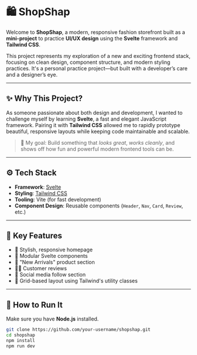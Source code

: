 # 🛍️ ShopShap

Welcome to **ShopShap**, a modern, responsive fashion storefront built as a **mini-project** to practice **UI/UX design** using the **Svelte** framework and **Tailwind CSS**.

This project represents my exploration of a new and exciting frontend stack, focusing on clean design, component structure, and modern styling practices. It's a personal practice project—but built with a developer’s care and a designer’s eye.

---

## ✨ Why This Project?

As someone passionate about both design and development, I wanted to challenge myself by learning **Svelte**, a fast and elegant JavaScript framework. Pairing it with **Tailwind CSS** allowed me to rapidly prototype beautiful, responsive layouts while keeping code maintainable and scalable.

> 🧠 My goal: Build something that *looks great*, *works cleanly*, and shows off how fun and powerful modern frontend tools can be.

---

## ⚙️ Tech Stack

- **Framework**: [Svelte](https://svelte.dev/)
- **Styling**: [Tailwind CSS](https://tailwindcss.com/)
- **Tooling**: Vite (for fast development)
- **Component Design**: Reusable components (`Header`, `Nav`, `Card`, `Review`, etc.)

---

## 📸 Key Features

- 🎨 Stylish, responsive homepage
- 🧩 Modular Svelte components
- 👕 "New Arrivals" product section
- 🧍‍♂️ Customer reviews
- 📱 Social media follow section
- 📐 Grid-based layout using Tailwind's utility classes

---
## 🚀 How to Run It

Make sure you have **Node.js** installed.

```bash
git clone https://github.com/your-username/shopshap.git
cd shopshap
npm install
npm run dev
```

